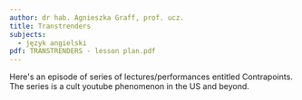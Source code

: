 ```yaml
---
author: dr hab. Agnieszka Graff, prof. ucz.
title: Transtrenders
subjects:
  - język angielski
pdf: TRANSTRENDERS - lesson plan.pdf
---
```

Here's an episode of series of lectures/performances entitled Contrapoints. The series is a cult youtube phenomenon in the US and beyond.